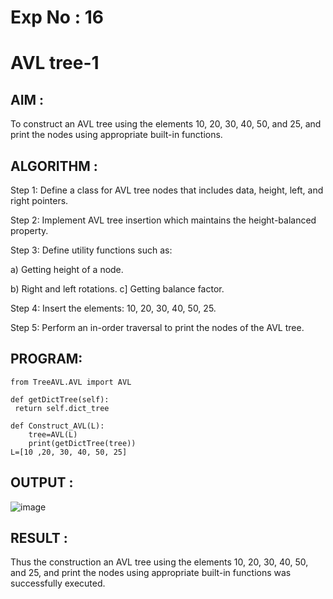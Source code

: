 # Exp No : 16
# AVL tree-1

## AIM :

To construct an AVL tree using the elements 10, 20, 30, 40, 50, and 25, and print the nodes using appropriate built-in functions.

## ALGORITHM :

Step 1: Define a class for AVL tree nodes that includes data, height, left, and right pointers.

Step 2: Implement AVL tree insertion which maintains the height-balanced property.

Step 3: Define utility functions such as:

a) Getting height of a node.

b) Right and left rotations. c] Getting balance factor.

Step 4: Insert the elements: 10, 20, 30, 40, 50, 25.

Step 5: Perform an in-order traversal to print the nodes of the AVL tree.

## PROGRAM:

```
from TreeAVL.AVL import AVL  

def getDictTree(self):
 return self.dict_tree

def Construct_AVL(L):
    tree=AVL(L)
    print(getDictTree(tree))
L=[10 ,20, 30, 40, 50, 25]
```

## OUTPUT :

![image](https://github.com/user-attachments/assets/1f2ace73-d3c0-41bf-aad9-21356ea0b51c)

## RESULT :

Thus the construction an AVL tree using the elements 10, 20, 30, 40, 50, and 25, and print the nodes using appropriate built-in functions was successfully executed.

